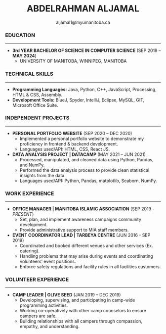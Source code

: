  #  <center> ABDELRAHMAN ALJAMAL </center>
<center> aljamal1@myumanitoba.ca </center>  

### EDUCATION 
--------------------------------------------------------------------------------------- 
* **3rd YEAR BACHELOR OF SCIENCE IN COMPUTER SCIENCE**   (SEP 2019 – **MAY 2024**)
  * UNIVERSITY OF MANITOBA, WINNIPEG, MANITOBA  


### TECHNICAL SKILLS  
--------------------------------------------------------------------------------------- 
* **Programming Languages:** Java, Python, C++, JavaScript, Processing, HTML & CSS, Assembly.  
* **Development Tools:** BlueJ, Spyder, IntelliJ, Eclipse, MySQL, GIT, Microsoft Office Suite.

### INDEPENDENT PROJECTS 
--------------------------------------------------------------------------------------- 
* **PERSONAL PORTFOLIO WEBSITE** (SEP 2020 – DEC 2020)
  * Implemented a personal portfolio website to demonstrate my proficiency in frontend & backend development.
  * Languages used/API: HTML, CSS, React JS.    
* **DATA ANALYSIS PROJECT | DATACAMP** (MAY 2021 – JUN 2021) 
  * Processed, manipulated, and cleaned data using Python, Pandas, and NumPy. 
  * Performed the data analysis process to provide clean statistical insights from the data. 
  * Languages used/API: Python, Pandas, matplotlib, Seaborn, NumPy.

  
### WORK EXPERIENCE  
--------------------------------------------------------------------------------------- 
* **OFFICE MANAGER | MANITOBA ISLAMIC ASSOCIATION**  (SEP 2019 - _PRESENT_) 
  * Set, plan, and implement awareness campaigns community development. 
  * Provide administrative support to MIA staff members.      
* **EVENT COORDINATOR LEAD | TARBEYA CENTRE** (JUN 2016 - SEP 2019)
  * Coordinated and booked different venues and other services (Ex. catering).
  * Handling problems that may arise during events and coordinating volunteers’ event positions.
  * Enforce safety regulations and facility rules in all facilities customers.  


### VOLUNTEER EXPERIENCE
--------------------------------------------------------------------------------------- 
* **CAMP LEADER | OLIVE SEED** (JAN 2019 – DEC 2019)
  * Developing, supervising, and participating in camp-wide programming activities.
  * Working co-operatively with other camp counselors to ensure campers are safe.
  * Building relationships with all campers through compassion, empathy, and understanding.